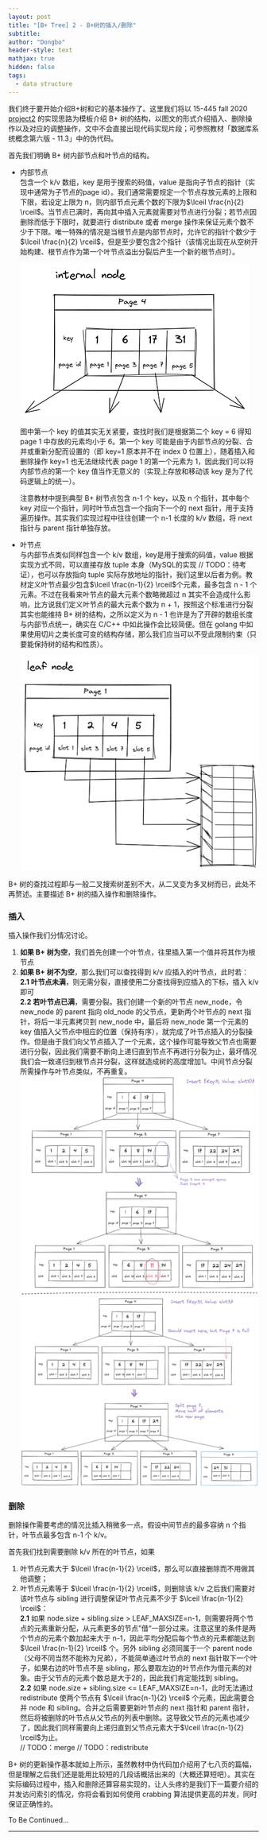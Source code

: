 ```yaml
---
layout: post
title: "[B+ Tree] 2 - B+树的插入/删除"
subtitle: 
author: "Dongbo"
header-style: text
mathjax: true
hidden: false
tags:
  - data structure
---
```


我们终于要开始介绍B+树和它的基本操作了。这里我们将以 15-445 fall 2020 [project2](https://15445.courses.cs.cmu.edu/fall2020/project2/) 的实现思路为模板介绍 B+ 树的结构，以图文的形式介绍插入、删除操作以及对应的调整操作，文中不会直接出现代码实现片段；可参照教材「数据库系统概念第六版 - 11.3」中的伪代码。


首先我们明确 B+ 树内部节点和叶节点的结构。

- 内部节点  
  包含一个 k/v 数组，key 是用于搜索的码值，value 是指向子节点的指针（实现中通常为子节点的page id）。我们通常需要规定一个节点存放元素的上限和下限，若设定上限为 n，则内部节点元素个数的下限为$\lceil \frac{n}{2} \rceil$。当节点已满时，再向其中插入元素就需要对节点进行分裂；若节点因删除而低于下限时，就要进行 distribute 或者 merge 操作来保证元素个数不少于下限。唯一特殊的情况是当根节点是内部节点时，允许它的指针个数少于$\lceil \frac{n}{2} \rceil$，但是至少要包含2个指针（该情况出现在从空树开始构建、根节点作为第一个叶节点溢出分裂后产生一个新的根节点时）。

  ![internal-node](/img/in-post/post-b-plus-tree/internal-node-1.png "internal node structure")

  图中第一个 key 的值其实无关紧要，查找时我们是根据第二个 key = 6 得知 page 1 中存放的元素均小于 6。第一个 key 可能是由于内部节点的分裂、合并或重新分配而设置的（即 key=1 原本并不在 index 0 位置上），随着插入和删除操作 key=1 也无法继续代表 page 1 的第一个元素为 1，因此我们可以将内部节点的第一个 key 值当作无意义的（实现上存放和移动该 key 是为了代码逻辑上的统一）。

  注意教材中提到典型 B+ 树节点包含 n-1 个 key，以及 n 个指针，其中每个 key 对应一个指针，同时叶节点包含一个指向下一个的 next 指针，用于支持遍历操作。其实我们实现过程中往往创建一个 n-1 长度的 k/v 数组，将 next 指针与 parent 指针单独存放。

- 叶节点  
  与内部节点类似同样包含一个 k/v 数组，key是用于搜索的码值，value 根据实现方式不同，可以直接存放 tuple 本身（MySQL的实现 // TODO：待考证），也可以存放指向 tuple 实际存放地址的指针，我们这里以后者为例。教材定义叶节点最少包含$\lceil \frac{n-1}{2} \rceil$个元素，最多包含 n - 1 个元素。不过在我看来叶节点的最大元素个数略微超过 n 其实不会造成什么影响，比方说我们定义叶节点的最大元素个数为 n + 1，按照这个标准进行分裂其实也能维持 B+ 树的结构，之所以定义为 n - 1 也许是为了开辟的数组长度与内部节点统一，确实在 C/C++ 中如此操作会比较简便。但在 golang 中如果使用切片之类长度可变的结构存储，那么我们应当可以不受此限制约束（只要能保持树的结构和性质）。

  ![leaf-node](/img/in-post/post-b-plus-tree/leaf-node.png "leaf node structrue")


B+ 树的查找过程即与一般二叉搜索树差别不大，从二叉变为多叉树而已，此处不再赘述。主要描述 B+ 树的插入操作和删除操作。

### 插入

插入操作我们分情况讨论。

  1. **如果 B+ 树为空**，我们首先创建一个叶节点，往里插入第一个值并将其作为根节点
  2. **如果 B+ 树不为空**，那么我们可以查找得到 k/v 应插入的叶节点，此时若：  
    **2.1 叶节点未满**，则无需分裂，直接使用二分查找得到应插入的下标，插入 k/v 即可  
    **2.2 若叶节点已满**，需要分裂。我们创建一个新的叶节点 new_node，令 new_node 的 parent 指向 old_node 的父节点，更新两个叶节点的 next 指针，将后一半元素拷贝到 new_node 中，最后将 new_node 第一个元素的 key 值插入父节点中相应的位置（保持有序），就完成了叶节点插入的分裂操作。但是由于我们向父节点插入了一个元素，这个操作可能导致父节点也需要进行分裂，因此我们需要不断向上递归直到节点不再进行分裂为止，最坏情况我们会一致递归到根节点并分裂，这样就造成树的高度增加1。中间节点分裂所需操作与叶节点类似，不再重复。
    ![insert-direct](/img/in-post/post-b-plus-tree/insert-direct.png "direct insert") 
    ![insert-split-1](/img/in-post/post-b-plus-tree/insert-split-1.png "insert split")

### 删除

删除操作需要考虑的情况比插入稍微多一点。假设中间节点的最多容纳 n 个指针，叶节点最多包含 n-1 个 k/v。

首先我们找到需要删除 k/v 所在的叶节点，如果

  1. 叶节点元素大于 $\lceil \frac{n-1}{2} \rceil$，那么可以直接删除而不用做其他调整；
  2. 叶节点元素等于 $\lceil \frac{n-1}{2} \rceil$，则删除该 k/v 之后我们需要对该叶节点与 sibling 进行调整保证叶节点元素不少于 $\lceil \frac{n-1}{2} \rceil$：  
    **2.1** 如果 node.size + sibling.size > LEAF_MAXSIZE=n-1，则需要将两个节点的元素重新分配，从元素更多的节点”借“一部分过来。注意这里的条件是两个节点的元素个数加起来大于 n-1，因此平均分配后每个节点的元素都能达到$\lceil \frac{n-1}{2} \rceil$ 个。另外 sibling 必须同属于一个 parent node（父母不同当然不能称为兄弟），不能简单通过叶节点的 next 指针取下一个叶子，如果右边的叶节点不是 sibling，那么要取左边的叶节点作为借元素的对象。由于父节点的元素个数总是大于2的，因此我们肯定能找到 sibling。    
    **2.2** 如果 node.size + sibling.size <= LEAF_MAXSIZE=n-1，此时无法通过 redistribute 使两个节点有 $\lceil \frac{n-1}{2} \rceil$ 个元素，因此需要合并 node 和 sibling。合并之后需要更新叶节点的 next 指针和 parent 指针，然后将被删除的叶节点从父节点的列表中删除。这导致父节点的元素也减少了，因此我们同样需要向上递归直到父节点元素大于$\lceil \frac{n-1}{2} \rceil$为止。  
    // TODO：merge 
    // TODO：redistribute

B+ 树的更新操作基本就如上所示，虽然教材中伪代码加介绍用了七八页的篇幅，但是理解之后我们还是能用比较短的几段话概括出来的（大概还算短吧）。其实在实际编码过程中，插入和删除还算容易实现的，让人头疼的是我们下一篇要介绍的并发访问索引的情况，你将会看到如何使用 crabbing 算法提供更高的并发，同时保证正确性的。

To Be Continued...

-----------